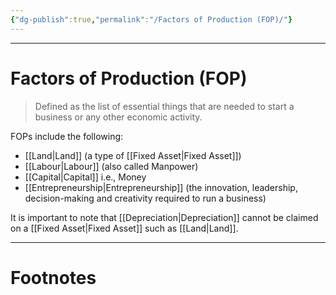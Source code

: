 ```yaml
---
{"dg-publish":true,"permalink":"/Factors of Production (FOP)/"}
---
```



---
# Factors of Production (FOP)
> Defined as the list of essential things that are needed to start a business or any other economic activity.

FOPs include the following:
- [[Land\|Land]] (a type of [[Fixed Asset\|Fixed Asset]])
- [[Labour\|Labour]] (also called Manpower)
- [[Capital\|Capital]] i.e., Money
- [[Entrepreneurship\|Entrepreneurship]] (the innovation, leadership, decision-making and creativity required to run a business)

It is important to note that [[Depreciation\|Depreciation]] cannot be claimed on a [[Fixed Asset\|Fixed Asset]] such as [[Land\|Land]].

---
# Footnotes